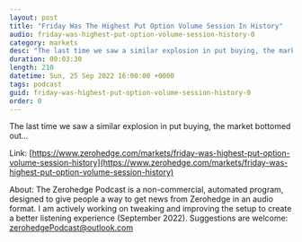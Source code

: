 ```yaml
---
layout: post
title: "Friday Was The Highest Put Option Volume Session In History"
audio: friday-was-highest-put-option-volume-session-history-0
category: markets
desc: "The last time we saw a similar explosion in put buying, the market bottomed out..."
duration: 00:03:30
length: 210
datetime: Sun, 25 Sep 2022 16:00:00 +0000
tags: podcast
guid: friday-was-highest-put-option-volume-session-history-0
order: 0
---
```

The last time we saw a similar explosion in put buying, the market bottomed out...

Link: [https://www.zerohedge.com/markets/friday-was-highest-put-option-volume-session-history](https://www.zerohedge.com/markets/friday-was-highest-put-option-volume-session-history)

About: The Zerohedge Podcast is a non-commercial, automated program, designed to give people a way to get news from Zerohedge in an audio format.  I am actively working on tweaking and improving the setup to create a better listening experience (September 2022).  Suggestions are welcome: [zerohedgePodcast@outlook.com](mailto:zerohedgePodcast@outlook.com)